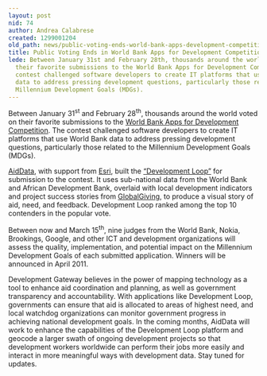 ```yaml
---
layout: post
nid: 74
author: Andrea Calabrese
created: 1299001204
old_path: news/public-voting-ends-world-bank-apps-development-competition
title: Public Voting Ends in World Bank Apps for Development Competition
lede: Between January 31st and February 28th, thousands around the world voted on
  their favorite submissions to the World Bank Apps for Development Competition. The
  contest challenged software developers to create IT platforms that use World Bank
  data to address pressing development questions, particularly those related to the
  Millennium Development Goals (MDGs).
---
```


Between January 31<sup>st</sup> and February 28<sup>th</sup>, thousands around the world voted on their favorite submissions to the [World Bank Apps for Development Competition](http://appsfordevelopment.challengepost.com/). The contest challenged software developers to create IT platforms that use World Bank data to address pressing development questions, particularly those related to the Millennium Development Goals (MDGs).

[AidData](http://www.aiddata.org), with support from [Esri](http://www.esri.com), built the [“Development Loop”](http://appsfordevelopment.challengepost.com/challenges/78/submissions/1412) for submission to the contest. It uses sub-national data from the World Bank and African Development Bank, overlaid with local development indicators and project success stories from [GlobalGiving](http://www.globalgiving.org), to produce a visual story of aid, need, and feedback. Development Loop ranked among the top 10 contenders in the popular vote.

Between now and March 15<sup>th</sup>, nine judges from the World Bank, Nokia, Brookings, Google, and other ICT and development organizations will assess the quality, implementation, and potential impact on the Millennium Development Goals of each submitted application. Winners will be announced in April 2011.

Development Gateway believes in the power of mapping technology as a tool to enhance aid coordination and planning, as well as government transparency and accountability. With applications like Development Loop, governments can ensure that aid is allocated to areas of highest need, and local watchdog organizations can monitor government progress in achieving national development goals. In the coming months, AidData will work to enhance the capabilities of the Development Loop platform and geocode a larger swath of ongoing development projects so that development workers worldwide can perform their jobs more easily and interact in more meaningful ways with development data. Stay tuned for updates.

